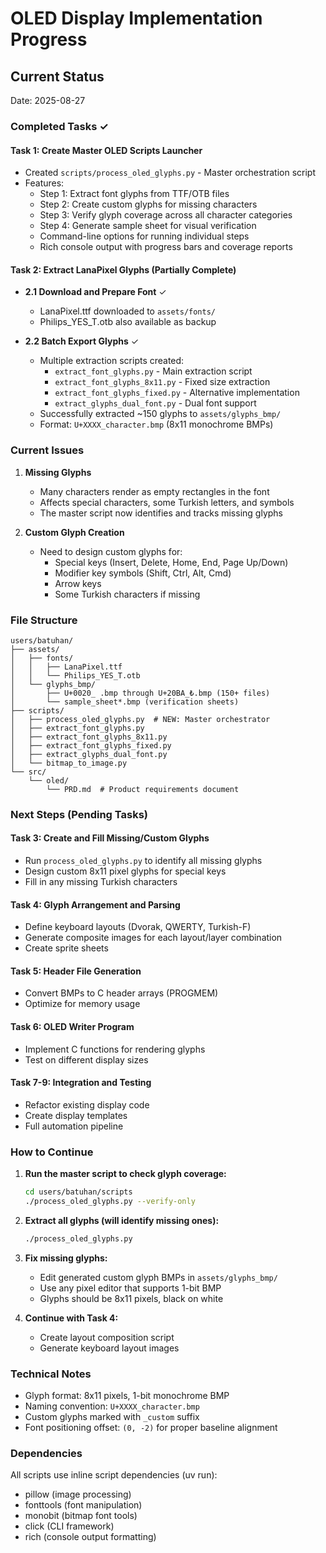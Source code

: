 # OLED Display Implementation Progress

## Current Status
Date: 2025-08-27

### Completed Tasks ✓

#### Task 1: Create Master OLED Scripts Launcher
- Created `scripts/process_oled_glyphs.py` - Master orchestration script
- Features:
  - Step 1: Extract font glyphs from TTF/OTB files
  - Step 2: Create custom glyphs for missing characters
  - Step 3: Verify glyph coverage across all character categories
  - Step 4: Generate sample sheet for visual verification
  - Command-line options for running individual steps
  - Rich console output with progress bars and coverage reports

#### Task 2: Extract LanaPixel Glyphs (Partially Complete)
- **2.1 Download and Prepare Font** ✓
  - LanaPixel.ttf downloaded to `assets/fonts/`
  - Philips_YES_T.otb also available as backup
  
- **2.2 Batch Export Glyphs** ✓
  - Multiple extraction scripts created:
    - `extract_font_glyphs.py` - Main extraction script
    - `extract_font_glyphs_8x11.py` - Fixed size extraction
    - `extract_font_glyphs_fixed.py` - Alternative implementation
    - `extract_glyphs_dual_font.py` - Dual font support
  - Successfully extracted ~150 glyphs to `assets/glyphs_bmp/`
  - Format: `U+XXXX_character.bmp` (8x11 monochrome BMPs)

### Current Issues

1. **Missing Glyphs** 
   - Many characters render as empty rectangles in the font
   - Affects special characters, some Turkish letters, and symbols
   - The master script now identifies and tracks missing glyphs

2. **Custom Glyph Creation**
   - Need to design custom glyphs for:
     - Special keys (Insert, Delete, Home, End, Page Up/Down)
     - Modifier key symbols (Shift, Ctrl, Alt, Cmd)
     - Arrow keys
     - Some Turkish characters if missing

### File Structure
```
users/batuhan/
├── assets/
│   ├── fonts/
│   │   ├── LanaPixel.ttf
│   │   └── Philips_YES_T.otb
│   └── glyphs_bmp/
│       ├── U+0020_ .bmp through U+20BA_₺.bmp (150+ files)
│       └── sample_sheet*.bmp (verification sheets)
├── scripts/
│   ├── process_oled_glyphs.py  # NEW: Master orchestrator
│   ├── extract_font_glyphs.py
│   ├── extract_font_glyphs_8x11.py
│   ├── extract_font_glyphs_fixed.py
│   ├── extract_glyphs_dual_font.py
│   └── bitmap_to_image.py
└── src/
    └── oled/
        └── PRD.md  # Product requirements document

```

### Next Steps (Pending Tasks)

#### Task 3: Create and Fill Missing/Custom Glyphs
- Run `process_oled_glyphs.py` to identify all missing glyphs
- Design custom 8x11 pixel glyphs for special keys
- Fill in any missing Turkish characters

#### Task 4: Glyph Arrangement and Parsing
- Define keyboard layouts (Dvorak, QWERTY, Turkish-F)
- Generate composite images for each layout/layer combination
- Create sprite sheets

#### Task 5: Header File Generation
- Convert BMPs to C header arrays (PROGMEM)
- Optimize for memory usage

#### Task 6: OLED Writer Program
- Implement C functions for rendering glyphs
- Test on different display sizes

#### Task 7-9: Integration and Testing
- Refactor existing display code
- Create display templates
- Full automation pipeline

### How to Continue

1. **Run the master script to check glyph coverage:**
   ```bash
   cd users/batuhan/scripts
   ./process_oled_glyphs.py --verify-only
   ```

2. **Extract all glyphs (will identify missing ones):**
   ```bash
   ./process_oled_glyphs.py
   ```

3. **Fix missing glyphs:**
   - Edit generated custom glyph BMPs in `assets/glyphs_bmp/`
   - Use any pixel editor that supports 1-bit BMP
   - Glyphs should be 8x11 pixels, black on white

4. **Continue with Task 4:**
   - Create layout composition script
   - Generate keyboard layout images

### Technical Notes

- Glyph format: 8x11 pixels, 1-bit monochrome BMP
- Naming convention: `U+XXXX_character.bmp`
- Custom glyphs marked with `_custom` suffix
- Font positioning offset: `(0, -2)` for proper baseline alignment

### Dependencies
All scripts use inline script dependencies (uv run):
- pillow (image processing)
- fonttools (font manipulation)
- monobit (bitmap font tools)
- click (CLI framework)
- rich (console output formatting)